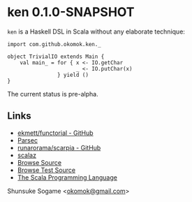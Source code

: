 
# ken 0.1.0-SNAPSHOT

`ken` is a Haskell DSL in Scala without any elaborate technique:

    import com.github.okomok.ken._

    object TrivialIO extends Main {
        val main_ = for { x <- IO.getChar
                          _ <- IO.putChar(x)
                    } yield ()
    }

The current status is pre-alpha.


## Links

* [ekmett/functorial - GitHub](https://github.com/ekmett/functorial "ekmett/functorial - GitHub")
* [Parsec](http://legacy.cs.uu.nl/daan/parsec.html "Parsec")
* [runarorama/scarpia - GitHub](https://github.com/runarorama/scarpia "runarorama/scarpia - GitHub")
* [scalaz](http://code.google.com/p/scalaz/ "scalaz")
* [Browse Source]
* [Browse Test Source]
* [The Scala Programming Language]


Shunsuke Sogame <<okomok@gmail.com>>


[MIT License]: http://www.opensource.org/licenses/mit-license.php "MIT License"
[Browse Source]: http://github.com/okomok/ken/tree/master/src/main/scala/ "Browse Source"
[Browse Test Source]: http://github.com/okomok/ken/tree/master/src/test/scala/ "Browse Test Source"
[The Scala Programming Language]: http://www.scala-lang.org/ "The Scala Programming Language"
